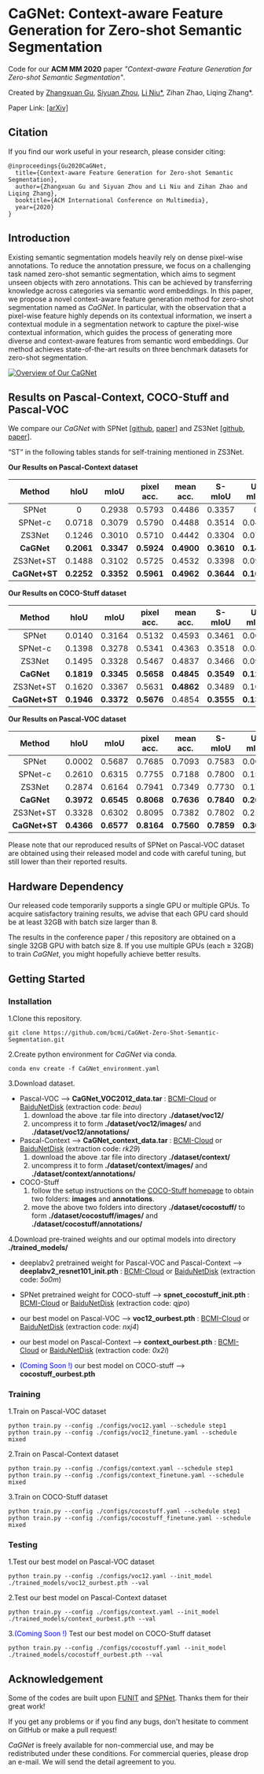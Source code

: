 # CaGNet: Context-aware Feature Generation for Zero-shot Semantic Segmentation

Code for our **ACM MM 2020** paper *"Context-aware Feature Generation for Zero-shot Semantic Segmentation"*.

Created by [Zhangxuan Gu](https://github.com/zhangxgu), [Siyuan Zhou](https://github.com/Siyuan-Zhou), [Li Niu\*](https://github.com/ustcnewly), Zihan Zhao, Liqing Zhang\*.

Paper Link: [[arXiv]](http://arxiv.org/abs/2008.06893)

## Citation

If you find our work useful in your research, please consider citing:

```
@inproceedings{Gu2020CaGNet,
  title={Context-aware Feature Generation for Zero-shot Semantic Segmentation},
  author={Zhangxuan Gu and Siyuan Zhou and Li Niu and Zihan Zhao and Liqing Zhang},
  booktitle={ACM International Conference on Multimedia},
  year={2020}
}
```

## Introduction

Existing semantic segmentation models heavily rely on dense pixel-wise annotations. To reduce the annotation pressure, we focus on a challenging task named zero-shot semantic segmentation, which aims to segment unseen objects with zero annotations. This can be achieved by transferring knowledge across categories via semantic word embeddings. In this paper, we propose a novel context-aware feature generation method for zero-shot segmentation named as *CaGNet*. In particular, with the observation that a pixel-wise feature highly depends on its contextual information, we insert a contextual module in a segmentation network to capture the pixel-wise contextual information, which guides the process of generating more diverse and context-aware features from semantic word embeddings. Our method achieves state-of-the-art results on three benchmark datasets for zero-shot segmentation.

[![Overview of Our CaGNet](https://github.com/bcmi/CaGNet-Zero-Shot-Semantic-Segmentation/blob/master/figures/overview.JPG?raw=true)](https://github.com/bcmi/CaGNet-Zero-Shot-Semantic-Segmentation/blob/master/figures/overview.JPG?raw=true)

## Results on Pascal-Context, COCO-Stuff and Pascal-VOC

We compare our *CaGNet* with SPNet \[[github](https://github.com/subhc/SPNet), [paper](https://ieeexplore.ieee.org/document/8953827)\] and ZS3Net \[[github](https://github.com/valeoai/ZS3), [paper](https://arxiv.org/pdf/1906.00817.pdf)\].

“ST” in the following tables stands for self-training mentioned in ZS3Net. 

**Our Results on Pascal-Context dataset**

|    Method     |    hIoU    |    mIoU    | pixel acc. | mean acc.  |   S-mIoU   |   U-mIoU   |
| :-----------: | :--------: | :--------: | :--------: | :--------: | :--------: | :--------: |
|     SPNet     |     0      |   0.2938   |   0.5793   |   0.4486   |   0.3357   |     0      |
|    SPNet-c    |   0.0718   |   0.3079   |   0.5790   |   0.4488   |   0.3514   |   0.0400   |
|    ZS3Net     |   0.1246   |   0.3010   |   0.5710   |   0.4442   |   0.3304   |   0.0768   |
|  **CaGNet**   | **0.2061** | **0.3347** | **0.5924** | **0.4900** | **0.3610** | **0.1442** |
|   ZS3Net+ST   |   0.1488   |   0.3102   |   0.5725   |   0.4532   |   0.3398   |   0.0953   |
| **CaGNet+ST** | **0.2252** | **0.3352** | **0.5961** | **0.4962** | **0.3644** | **0.1630** |

**Our Results on COCO-Stuff dataset**

|    Method     |    hIoU    |    mIoU    | pixel acc. | mean acc.  |   S-mIoU   |   U-mIoU   |
| :-----------: | :--------: | :--------: | :--------: | :--------: | :--------: | :--------: |
|     SPNet     |   0.0140   |   0.3164   |   0.5132   |   0.4593   |   0.3461   |   0.0070   |
|    SPNet-c    |   0.1398   |   0.3278   |   0.5341   |   0.4363   |   0.3518   |   0.0873   |
|    ZS3Net     |   0.1495   |   0.3328   |   0.5467   |   0.4837   |   0.3466   |   0.0953   |
|  **CaGNet**   | **0.1819** | **0.3345** | **0.5658** | **0.4845** | **0.3549** | **0.1223** |
|   ZS3Net+ST   |   0.1620   |   0.3367   |   0.5631   | **0.4862** |   0.3489   |   0.1055   |
| **CaGNet+ST** | **0.1946** | **0.3372** | **0.5676** |   0.4854   | **0.3555** | **0.1340** |

**Our Results on Pascal-VOC dataset**

|    Method     |    hIoU    |    mIoU    | pixel acc. | mean acc.  |   S-mIoU   |   U-mIoU   |
| :-----------: | :--------: | :--------: | :--------: | :--------: | :--------: | :--------: |
|     SPNet     |   0.0002   |   0.5687   |   0.7685   |   0.7093   |   0.7583   |   0.0001   |
|    SPNet-c    |   0.2610   |   0.6315   |   0.7755   |   0.7188   |   0.7800   |   0.1563   |
|    ZS3Net     |   0.2874   |   0.6164   |   0.7941   |   0.7349   |   0.7730   |   0.1765   |
|  **CaGNet**   | **0.3972** | **0.6545** | **0.8068** | **0.7636** | **0.7840** | **0.2659** |
|   ZS3Net+ST   |   0.3328   |   0.6302   |   0.8095   |   0.7382   |   0.7802   |   0.2115   |
| **CaGNet+ST** | **0.4366** | **0.6577** | **0.8164** | **0.7560** | **0.7859** | **0.3031** |

Please note that our reproduced results of SPNet on Pascal-VOC dataset are obtained using their released model and code with careful tuning, but still lower than their reported results.

## Hardware Dependency

Our released code temporarily supports a single GPU or multiple GPUs. To acquire satisfactory training results, we advise that each GPU card should be at least 32GB with batch size larger than 8.

The results in the conference paper / this repository are obtained on a single 32GB GPU with batch size 8. If you use multiple GPUs (each ≥ 32GB) to train *CaGNet*, you might hopefully achieve better results.

## Getting Started

### Installation

1.Clone this repository.

```
git clone https://github.com/bcmi/CaGNet-Zero-Shot-Semantic-Segmentation.git
```

2.Create python environment for *CaGNet* via conda.

```
conda env create -f CaGNet_environment.yaml
```

3.Download dataset.

  - Pascal-VOC
    --> **CaGNet_VOC2012_data.tar** : [BCMI-Cloud](https://bcmi.cloud:5001/sharing/HBqSsFWTl) or [BaiduNetDisk](https://pan.baidu.com/s/17aEkQuwL7VQRSACUV97Pkw) (extraction code: *beau*)
    1) download the above .tar file into directory **./dataset/voc12/**
    2) uncompress it to form **./dataset/voc12/images/** and **./dataset/voc12/annotations/**
  - Pascal-Context
    --> **CaGNet_context_data.tar** : [BCMI-Cloud](https://bcmi.cloud:5001/sharing/KOE8KxwrU) or [BaiduNetDisk](https://pan.baidu.com/s/11f22mnXQRGAR78QR8-W9ow) (extraction code: *rk29*)
    1) download the above .tar file into directory **./dataset/context/**
    2) uncompress it to form **./dataset/context/images/** and **./dataset/context/annotations/**
  - COCO-Stuff
    1) follow the setup instructions on the [COCO-Stuff homepage](https://github.com/nightrome/cocostuff) to obtain two folders: **images** and **annotations**.
    2) move the above two folders into directory **./dataset/cocostuff/** to form **./dataset/cocostuff/images/** and **./dataset/cocostuff/annotations/**

4.Download pre-trained weights and our optimal models into directory **./trained_models/**

  - deeplabv2 pretrained weight for Pascal-VOC and Pascal-Context
    --> **deeplabv2_resnet101_init.pth** : [BCMI-Cloud](https://bcmi.cloud:5001/sharing/y8H4qedH2) or [BaiduNetDisk](https://pan.baidu.com/s/1N0spp4zKBWpo6pD2kCbqeA) (extraction code: *5o0m*) 
  
  - SPNet pretrained weight for COCO-stuff
    --> **spnet_cocostuff_init.pth** : [BCMI-Cloud](https://bcmi.cloud:5001/sharing/HjIHArLR4) or [BaiduNetDisk](https://pan.baidu.com/s/18OQF-J-Hlj-uZHf4qcZ5TA) (extraction code: *qjpo*)
  
  - our best model on Pascal-VOC
    --> **voc12_ourbest.pth** : [BCMI-Cloud](https://bcmi.cloud:5001/sharing/RLYautiFq) or [BaiduNetDisk](https://pan.baidu.com/s/11npWXmwMNLpOfj0wjWOiGg) (extraction code: *nxj4*)
    
  - our best model on Pascal-Context
    --> **context_ourbest.pth** : [BCMI-Cloud](https://bcmi.cloud:5001/sharing/efHuY6bsz) or [BaiduNetDisk](https://pan.baidu.com/s/1-ULedCAlo16kmbJKUrjsAQ) (extraction code: *0x2i*)

  - <font color=blue>(Coming Soon !)</font> our best model on COCO-stuff
    --> **cocostuff_ourbest.pth**

### Training

1.Train on Pascal-VOC dataset

```
python train.py --config ./configs/voc12.yaml --schedule step1
python train.py --config ./configs/voc12_finetune.yaml --schedule mixed
```

2.Train on Pascal-Context dataset

```
python train.py --config ./configs/context.yaml --schedule step1
python train.py --config ./configs/context_finetune.yaml --schedule mixed
```

3.Train on COCO-Stuff dataset

```
python train.py --config ./configs/cocostuff.yaml --schedule step1
python train.py --config ./configs/cocostuff_finetune.yaml --schedule mixed
```

### Testing

1.Test our best model on Pascal-VOC dataset

```
python train.py --config ./configs/voc12.yaml --init_model ./trained_models/voc12_ourbest.pth --val
```

2.Test our best model on Pascal-Context dataset

```
python train.py --config ./configs/context.yaml --init_model ./trained_models/context_ourbest.pth --val
```

3.<font color=blue>(Coming Soon !)</font> Test our best model on COCO-Stuff dataset

```
python train.py --config ./configs/cocostuff.yaml --init_model ./trained_models/cocostuff_ourbest.pth --val
```

## Acknowledgement

Some of the codes are built upon [FUNIT](https://github.com/NVlabs/FUNIT) and [SPNet](https://github.com/subhc/SPNet). Thanks them for their great work!

If you get any problems or if you find any bugs, don't hesitate to comment on GitHub or make a pull request!

*CaGNet* is freely available for non-commercial use, and may be redistributed under these conditions. For commercial queries, please drop an e-mail. We will send the detail agreement to you.